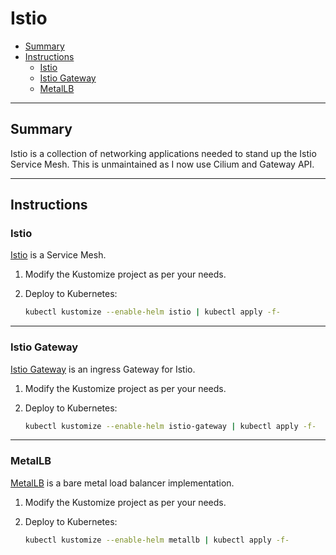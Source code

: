 # Istio

* [Summary](#summary)
* [Instructions](#instructions)
  * [Istio](#istio)
  * [Istio Gateway](#istio-gateway)
  * [MetalLB](#metallb)

<hr>

## Summary

Istio is a collection of networking applications needed to stand up the Istio Service Mesh. This is unmaintained as I now use Cilium and Gateway API.

<hr>

## Instructions

### Istio

[Istio](https://istio.io/) is a Service Mesh.

1. Modify the Kustomize project as per your needs.

3. Deploy to Kubernetes:
   ```bash
   kubectl kustomize --enable-helm istio | kubectl apply -f-
   ```

<hr>

### Istio Gateway

[Istio Gateway](https://istio.io/latest/docs/reference/config/networking/gateway/) is an ingress Gateway for Istio.

1. Modify the Kustomize project as per your needs.

3. Deploy to Kubernetes:
   ```bash
   kubectl kustomize --enable-helm istio-gateway | kubectl apply -f-
   ```

<hr>

### MetalLB

[MetalLB](https://metallb.universe.tf/) is a bare metal load balancer implementation.

1. Modify the Kustomize project as per your needs.

3. Deploy to Kubernetes:
   ```bash
   kubectl kustomize --enable-helm metallb | kubectl apply -f-
   ```
